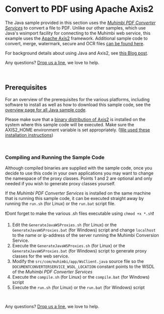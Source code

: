 # Convert to PDF using Apache Axis2
The Java sample provided in this section uses the *[Muhimbi PDF Converter Services](http://www.muhimbi.com/Products/PDF-Converter-Services/summary.aspx)* to convert a file to PDF. Unlike our other samples, which use Java's wsimport facility for connecting to the Muhimbi web service, this example uses the [Apache Axis2](http://axis.apache.org/axis2/java/core/) framework.  Additional sample code to convert, merge, watermark, secure and OCR files [can be found here](../).

For background details about using Java and Axis2, see [this Blog post](http://blog.muhimbi.com/2013/01/using-muhimbi-pdf-converter-services.html).

Any questions? [Drop us a line](http://www.muhimbi.com/contact.aspx), we love to help.



<br/>



## Prerequisites
For an overview of the prerequisites for the various platforms, including software to install as well as how to download this sample code, see the [overview page for all Java sample code](../).

Please make sure that a [binary distribution of Axis2](http://axis.apache.org/axis2/java/core/docs/installationguide.html) is installed on the system where this sample code will be executed. Make sure the AXIS2_HOME environment variable is set appropriately. ([We used these installation instructions](https://www.javahelps.com/2016/04/setup-apache-axis2-on-ubuntu.html))

<br/>


### Compiling and Running the Sample Code
Although compiled binaries are supplied with the sample code, once you decide to use this code in your own applications you may want to change the namespace of the proxy classes. Points 1 and 2 are optional and only needed if you wish to generate proxy classes yourself.

If the *Muhimbi PDF Converter Services* is installed on the same machine that is running this sample code, it can be executed straight away by running the `run.sh` (for Linux) or the `run.bat` script file.

:exclamation:Dont forget to make the various .sh files executable using `chmod +x *.sh`:exclamation:


1. Edit the `GenerateJavaWSProxies.sh` (for Linux) or the `GenerateJavaWSProxies.bat` (for Windows) script and change `localhost` to the name or ip-address of the server running the Muhimbi Conversion Service.
2. Execute the `GenerateJavaWSProxies.sh` (for Linux) or the `GenerateJavaWSProxies.bat` (for Windows) script to generate proxy classes for the web service.
3. Modify the `src/com/muhimbi/app/WsClient.java` source file so the `DOCUMENTCONVERTERSERVICE_WSDL_LOCATION` constant points to the WSDL of the *Muhimbi PDF Converter Services*
4. Execute the `compile.sh` (for Linux) or the `compile.bat` (for Windows) script
5. Execute the `run.sh` (for Linux) or the `run.bat` (for Windows) script

<br/>

Any questions? [Drop us a line](http://www.muhimbi.com/contact.aspx), we love to help.
